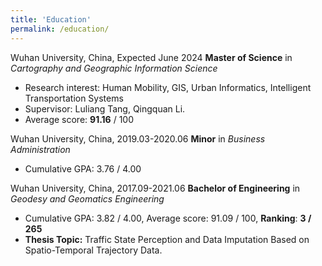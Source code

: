 ```yaml
---
title: 'Education'
permalink: /education/
---
```


Wuhan University, China, Expected June 2024
**Master of Science** in *Cartography and Geographic Information Science*
  - Research interest: Human Mobility, GIS, Urban Informatics, Intelligent Transportation Systems
  - Supervisor: Luliang Tang, Qingquan Li.
  - Average score: **91.16** / 100

Wuhan University, China, 2019.03-2020.06
**Minor** in *Business Administration*
  - Cumulative GPA: 3.76 / 4.00

Wuhan University, China, 2017.09-2021.06
**Bachelor of Engineering** in *Geodesy and Geomatics Engineering*
  - Cumulative GPA: 3.82 / 4.00, Average score: 91.09 / 100, **Ranking**: **3 / 265**
  - **Thesis Topic:** Traffic State Perception and Data Imputation Based on Spatio-Temporal Trajectory Data.
